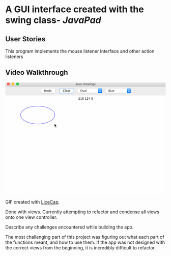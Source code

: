 # A GUI interface created with the swing class- *JavaPad*



## User Stories

This program implements the mouse listener interface and other action listeners


## Video Walkthrough 

![WalkThrough](demo.gif)

GIF created with [LiceCap](http://www.cockos.com/licecap/).

Done with views. Currently attempting to refactor and condense all views onto one view controller.

Describe any challenges encountered while building the app.

The most challenging part of this project was figuring out what each part of the functions meant, and how to use them.
If the app was not designed with the correct views from the beginning, it is incredibly difficult to refactor.

